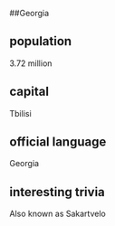 ##Georgia
## population
3.72 million

## capital
Tbilisi
 
## official language
Georgia

## interesting trivia
Also known as Sakartvelo


